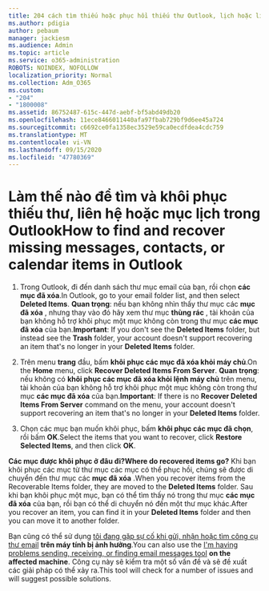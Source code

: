 ```yaml
---
title: 204 cách tìm thiếu hoặc phục hồi thiếu thư Outlook, lịch hoặc liên hệ
ms.author: pdigia
author: pebaum
manager: jackiesm
ms.audience: Admin
ms.topic: article
ms.service: o365-administration
ROBOTS: NOINDEX, NOFOLLOW
localization_priority: Normal
ms.collection: Adm_O365
ms.custom:
- "204"
- "1800008"
ms.assetid: 86752487-615c-447d-aebf-bf5abd49db20
ms.openlocfilehash: 11ece8466011440afa97fbab729bf9d6ee45a724
ms.sourcegitcommit: c6692ce0fa1358ec3529e59ca0ecdfdea4cdc759
ms.translationtype: MT
ms.contentlocale: vi-VN
ms.lasthandoff: 09/15/2020
ms.locfileid: "47780369"
---
```

# <a name="how-to-find-and-recover-missing-messages-contacts-or-calendar-items-in-outlook"></a><span data-ttu-id="1a385-102">Làm thế nào để tìm và khôi phục thiếu thư, liên hệ hoặc mục lịch trong Outlook</span><span class="sxs-lookup"><span data-stu-id="1a385-102">How to find and recover missing messages, contacts, or calendar items in Outlook</span></span>

1. <span data-ttu-id="1a385-103">Trong Outlook, đi đến danh sách thư mục email của bạn, rồi chọn **các mục đã xóa**.</span><span class="sxs-lookup"><span data-stu-id="1a385-103">In Outlook, go to your email folder list, and then select **Deleted Items**.</span></span> <span data-ttu-id="1a385-104">**Quan trọng**: nếu bạn không nhìn thấy thư mục các **mục đã xóa** , nhưng thay vào đó hãy xem thư mục **thùng rác** , tài khoản của bạn không hỗ trợ khôi phục một mục không còn trong thư mục **các mục đã xóa** của bạn.</span><span class="sxs-lookup"><span data-stu-id="1a385-104">**Important**: If you don't see the **Deleted Items** folder, but instead see the **Trash** folder, your account doesn't support recovering an item that's no longer in your **Deleted Items** folder.</span></span>

2. <span data-ttu-id="1a385-105">Trên menu **trang** đầu, bấm **khôi phục các mục đã xóa khỏi máy chủ**.</span><span class="sxs-lookup"><span data-stu-id="1a385-105">On the **Home** menu, click **Recover Deleted Items From Server**.</span></span> <span data-ttu-id="1a385-106">**Quan trọng**: nếu không có **khôi phục các mục đã xóa khỏi lệnh máy chủ** trên menu, tài khoản của bạn không hỗ trợ khôi phục một mục không còn trong thư mục **các mục đã xóa** của bạn.</span><span class="sxs-lookup"><span data-stu-id="1a385-106">**Important**: If there is no **Recover Deleted Items From Server** command on the menu, your account doesn't support recovering an item that's no longer in your **Deleted Items** folder.</span></span>

3. <span data-ttu-id="1a385-107">Chọn các mục bạn muốn khôi phục, bấm **khôi phục các mục đã chọn**, rồi bấm **OK**.</span><span class="sxs-lookup"><span data-stu-id="1a385-107">Select the items that you want to recover, click **Restore Selected Items**, and then click **OK**.</span></span>

<span data-ttu-id="1a385-108">**Các mục được khôi phục ở đâu đi?**</span><span class="sxs-lookup"><span data-stu-id="1a385-108">**Where do recovered items go?**</span></span> <span data-ttu-id="1a385-109">Khi bạn khôi phục các mục từ thư mục các mục có thể phục hồi, chúng sẽ được di chuyển đến thư mục các **mục đã xóa** .</span><span class="sxs-lookup"><span data-stu-id="1a385-109">When you recover items from the Recoverable Items folder, they are moved to the **Deleted Items** folder.</span></span> <span data-ttu-id="1a385-110">Sau khi bạn khôi phục một mục, bạn có thể tìm thấy nó trong thư mục **các mục đã xóa** của bạn, rồi bạn có thể di chuyển nó đến một thư mục khác.</span><span class="sxs-lookup"><span data-stu-id="1a385-110">After you recover an item, you can find it in your **Deleted Items** folder and then you can move it to another folder.</span></span>

<span data-ttu-id="1a385-111">Bạn cũng có thể sử dụng [tôi đang gặp sự cố khi gửi, nhận hoặc tìm công cụ thư email](https://aka.ms/SaRA-OutlookSendReceive) **trên máy tính bị ảnh hưởng**.</span><span class="sxs-lookup"><span data-stu-id="1a385-111">You can also use the [I'm having problems sending, receiving, or finding email messages tool](https://aka.ms/SaRA-OutlookSendReceive) **on the affected machine**.</span></span> <span data-ttu-id="1a385-112">Công cụ này sẽ kiểm tra một số vấn đề và sẽ đề xuất các giải pháp có thể xảy ra.</span><span class="sxs-lookup"><span data-stu-id="1a385-112">This tool will check for a number of issues and will suggest possible solutions.</span></span>
